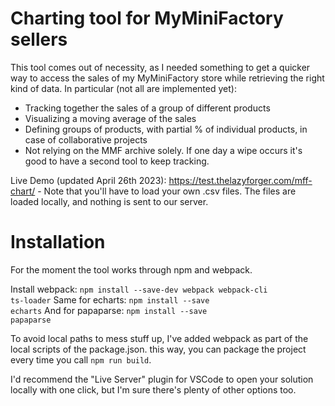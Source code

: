 # Charting tool for MyMiniFactory sellers
This tool comes out of necessity, as I needed something to get a quicker way to access the sales of my MyMiniFactory store while retrieving the right kind of data. In particular (not all are implemented yet): 
* Tracking together the sales of a group of different products
* Visualizing a moving average of the sales
* Defining groups of products, with partial % of individual products, in case of collaborative projects
* Not relying on the MMF archive solely. If one day a wipe occurs it's good to have a second tool to keep tracking.

Live Demo (updated April 26th 2023): https://test.thelazyforger.com/mff-chart/ - Note that you'll have to load your own .csv files. The files are loaded locally, and nothing is sent to our server.

# Installation
For the moment the tool works through npm and webpack.

Install webpack: <code>npm install --save-dev webpack webpack-cli ts-loader</code>
Same for echarts: <code>npm install --save echarts</code>
And for papaparse: <code>npm install --save papaparse</code>

To avoid local paths to mess stuff up, I've added webpack as part of the local scripts of the package.json. this way, you can package the project every time you call <code>npm run build</code>.

I'd recommend the "Live Server" plugin for VSCode to open your solution locally with one click, but I'm sure there's plenty of other options too.

